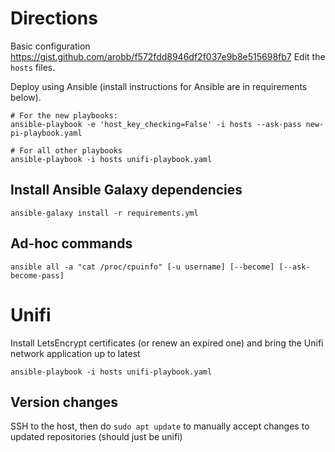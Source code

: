 # Directions
Basic configuration https://gist.github.com/arobb/f572fdd8946df2f037e9b8e515698fb7
Edit the `hosts` files.

Deploy using Ansible (install instructions for Ansible are in requirements below).
```
# For the new playbooks:
ansible-playbook -e 'host_key_checking=False' -i hosts --ask-pass new-pi-playbook.yaml

# For all other playbooks
ansible-playbook -i hosts unifi-playbook.yaml
```

## Install Ansible Galaxy dependencies
```
ansible-galaxy install -r requirements.yml
```

## Ad-hoc commands
```
ansible all -a "cat /proc/cpuinfo" [-u username] [--become] [--ask-become-pass]
```

# Unifi
Install LetsEncrypt certificates (or renew an expired one) and bring the Unifi network application up to latest
```
ansible-playbook -i hosts unifi-playbook.yaml
```

## Version changes
SSH to the host, then do `sudo apt update` to manually accept changes to updated repositories (should just be unifi)